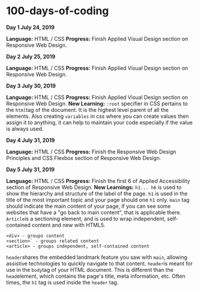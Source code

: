 # 100-days-of-coding

**Day 1 July 24, 2019**

**Language:** HTML / CSS
**Progress:** Finish Applied Visual Design section on Responsive Web Design. 

**Day 2 July 25, 2019**

**Language:** HTML / CSS
**Progress:** Finish Applied Visual Design section on Responsive Web Design. 

**Day 3 July 30, 2019**

**Language:** HTML / CSS
**Progress:** Finish Applied Visual Design section on Responsive Web Design. 
**New Learning:** `:root` specifier in CSS pertains to the `html`tag of the document. It is the highest level parent of all the elements. Also creating `variables` in css where you can create values then assign it to anything, it can help to maintain your code especially if the value is always used.

**Day 4 July 31, 2019**

**Language:** HTML / CSS
**Progress:** Finish the Responsive Web Design Principles and CSS Flexbox section of Responsive Web Design. 

**Day 5 July 31, 2019**

**Language:** HTML / CSS
**Progress:** Finish the first 6 of Applied Accessibility section of Responsive Web Design. 
**New Learnings:** `h1... h6` is used to show the hierarchy and structure of the label of the page. `h1` is used in the title of the most important topic and your page should one `h1` only.   `main` tag should indicate the main content of your page, if you can see some websites that have a "go back to main content",  that is applicable there. `Article`is a sectioning element, and is used to wrap independent, self-contained content and new with HTML5.
```
<div> - groups content  
<section>` - groups related content  
<article> - groups independent, self-contained content
```
`header`shares the embedded landmark feature you saw with  `main`, allowing assistive technologies to quickly navigate to that content.
`header`is meant for use in the  `body`tag of your HTML document. This is different than the  `head`element, which contains the page's title, meta information, etc. Often times, the `h1` tag is used inside the `header` tag.
